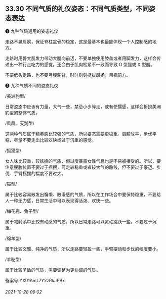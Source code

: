 ## 33.30 不同气质的礼仪姿态：不同气质类型，不同姿态表达
❶
 九种气质通用的姿态礼仪
 



走路不晃肩膀，保证脊柱盆骨的稳定，这是最基本也最能体现一个人控制感的地方。



走路时用臀大肌发力带动大腿向前迈，不要单独使用膝盖或者用脚发力，这样会传递出一种行走吃力的感觉，还会由于肌肉松紧不一致而导致 O 型腿或 X 型腿。



不要低头走路，也不要弓腰驼背，时时刻刻挺拔昂扬，目视前方。



❷
 九种气质不同的姿态礼仪
 



/美洲豹型/
 



日常姿态中应该有力量，大气一些，禁忌小步碎走，或有怯懦感，这样会折损美洲豹型的整体气质。



/凤凰、天鹅型/
 



这两种气质属于精英感比较强的气质，所以姿态需要更稳重。肩膀放平，步伐平稳，尽量不要走出比较欢快或过于沉重的感觉。



/狐狸型/
 



女人味比较重，较妖娆的气质，但过度暴露女性气息也是不易被接受的。所以，要注意腰胯位置不要过于摇摆，可走较稳重或者较大气的路线，但不要过于豪迈。步伐、手臂摇摆的幅度不要过大。



/猫型/
 



属于比较容易散发出慵懒、散漫感的气质，所以在工作场合中要保持稳重，不要给人一种无力感，日常生活中可以表现得活泼、欢快一些。



/梅花鹿、兔子型/
 



属于减龄系中比较有动感的气质，所以日常走路可以灵动跳跃一些，不要过于沉重。



/绵羊型/
 



属于比较文雅、纯净的气质，所以走路要轻盈一些，手臂摆动和步伐的幅度要小。



/羊驼型/
 



属于比较矛盾的气质，需要调整为更协调的气质。



备案号:YX01Amz7Y2zRkJPBx


###### 2021-10-28 09:02
